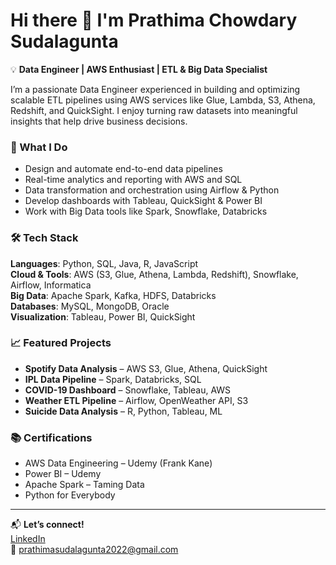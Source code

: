 # Hi there 👋 I'm Prathima Chowdary Sudalagunta

💡 **Data Engineer | AWS Enthusiast | ETL & Big Data Specialist**

I’m a passionate Data Engineer experienced in building and optimizing scalable ETL pipelines using AWS services like Glue, Lambda, S3, Athena, Redshift, and QuickSight. I enjoy turning raw datasets into meaningful insights that help drive business decisions.

### 🧠 What I Do
- Design and automate end-to-end data pipelines
- Real-time analytics and reporting with AWS and SQL
- Data transformation and orchestration using Airflow & Python
- Develop dashboards with Tableau, QuickSight & Power BI
- Work with Big Data tools like Spark, Snowflake, Databricks

### 🛠️ Tech Stack
**Languages**: Python, SQL, Java, R, JavaScript  
**Cloud & Tools**: AWS (S3, Glue, Athena, Lambda, Redshift), Snowflake, Airflow, Informatica  
**Big Data**: Apache Spark, Kafka, HDFS, Databricks  
**Databases**: MySQL, MongoDB, Oracle  
**Visualization**: Tableau, Power BI, QuickSight

### 📈 Featured Projects
- **Spotify Data Analysis** – AWS S3, Glue, Athena, QuickSight  
- **IPL Data Pipeline** – Spark, Databricks, SQL  
- **COVID-19 Dashboard** – Snowflake, Tableau, AWS  
- **Weather ETL Pipeline** – Airflow, OpenWeather API, S3  
- **Suicide Data Analysis** – R, Python, Tableau, ML

### 📚 Certifications
- AWS Data Engineering – Udemy (Frank Kane)  
- Power BI – Udemy  
- Apache Spark – Taming Data  
- Python for Everybody

---

📬 **Let’s connect!**  
[LinkedIn](https://www.linkedin.com/in/prathimasudalagunta/)  
📧 prathimasudalagunta2022@gmail.com
